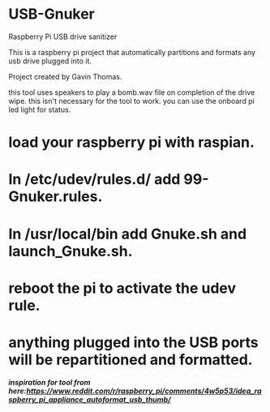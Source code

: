 # USB-Gnuker
Raspberry Pi USB drive sanitizer

This is a raspberry pi project that automatically partitions and formats any usb drive plugged into it.

Project created by Gavin Thomas.


this tool uses speakers to play a bomb.wav file on completion of the drive wipe. 
this isn't necessary for the tool to work. you can use the onboard pi led light for status.

# load your raspberry pi with raspian.
# In /etc/udev/rules.d/ add 99-Gnuker.rules.
# In /usr/local/bin add Gnuke.sh and launch_Gnuke.sh.
# reboot the pi to activate the udev rule.
# anything plugged into the USB ports will be repartitioned and formatted.






##### inspiration for tool from here:https://www.reddit.com/r/raspberry_pi/comments/4w5p53/idea_raspberry_pi_appliance_autoformat_usb_thumb/




